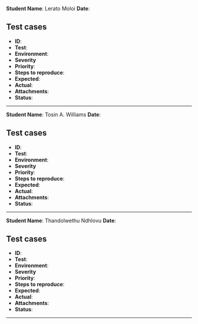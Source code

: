 **Student Name**: Lerato Moloi
**Date**:

## Test cases  

<!--test case Template-->
- **ID**: 
- **Test**:
- **Environment**:  
- **Severity**
- **Priority**:
- **Steps to reproduce**:
- **Expected**:
- **Actual**:
- **Attachments**:
- **Status**: 
---

**Student Name**: Tosin A. Williams
**Date**:

## Test cases  

<!--test case Template-->
- **ID**: 
- **Test**:
- **Environment**:  
- **Severity**
- **Priority**:
- **Steps to reproduce**:
- **Expected**:
- **Actual**:
- **Attachments**:
- **Status**: 
---

**Student Name**: Thandolwethu Ndhlovu
**Date**:

## Test cases  

<!--test case Template-->
- **ID**: 
- **Test**:
- **Environment**:  
- **Severity**
- **Priority**:
- **Steps to reproduce**:
- **Expected**:
- **Actual**:
- **Attachments**:
- **Status**: 
---


